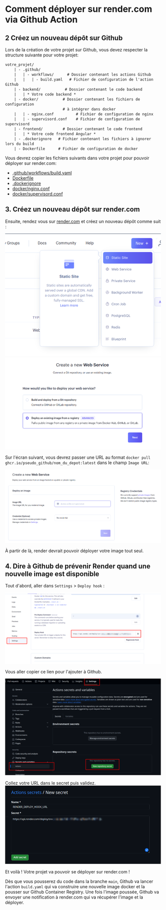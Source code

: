 # Comment déployer sur render.com via Github Action

## 2 Créez un nouveau dépôt sur Github

Lors de la création de votre projet sur Github, vous devez respecter la structure suivante pour votre projet:

```
votre_projet/
    | - .github/
    |   | - workflows/      # Dossier contenant les actions Github
    |   |   | - build.yaml   # Fichier de configuration de l'action Github
    | - backend/           # Dossier contenant le code backend
    |   | * Votre code backend *
    | - docker/           # Dossier contenant les fichiers de configuration
                          # à intégrer dans docker
    |   | - nginx.conf          # Fichier de configuration de nginx
    |   | - supervisord.conf    # Fichier de configuration de supervisord
    | - frontend/         # Dossier contenant le code frontend
    |   | * Votre code frontend Angular *
    | - .dockerignore   # Fichier contenant les fichiers à ignorer lors du build
    | - Dockerfile      # Fichier de configuration de docker
```

Vous devrez copier les fichiers suivants dans votre projet pour pouvoir déployer sur render.com:

- [.github/workflows/build.yaml](./.github/workflows/build.yaml)
- [Dockerfile](./Dockerfile)
- [.dockerignore](./.dockerignore)
- [docker/nginx.conf](./docker/nginx.conf)
- [docker/supervisord.conf](./docker/supervisord.conf)

## 3. Créez un nouveau dépôt sur render.com

Ensuite, rendez vous sur [render.com](https://dashboard.render.com/) et créez un nouveau dépôt comme suit :

![Service menu](./.github/docs/service-menu.png)
![New service](./.github/docs/new-service.png)

Sur l'écran suivant, vous devrez passer une URL au format `docker pull ghcr.io/pseudo_github/nom_du_depot:latest` dans le champ `Image URL`:

![Deploy an image](./.github/docs/deploy-image.png)

À partir de là, render devrait pouvoir déployer votre image tout seul.

## 4. Dire à Github de prévenir Render quand une nouvelle image est disponible

Tout d'abord, aller dans `Settings` > `Deploy hook` :

![Deploy hook](./.github/docs/deploy-hook.png)

Vous aller copier ce lien pour l'ajouter à Github.

![Add new secret](./.github/docs/new-secret.png)

Collez votre URL dans le secret puis validez.
![Add the secret](./.github/docs/add-secret.png)

Et voilà ! Votre projet va pouvoir se déployer sur render.com !

Dès que vous pousserez du code dans la branche `main`, Github va lancer l'action `build.yaml` qui va construire une nouvelle image docker et la pousser sur Github Container Registry. Une fois l'image poussée, Github va envoyer une notification à render.com qui va récupérer l'image et la déployer.
